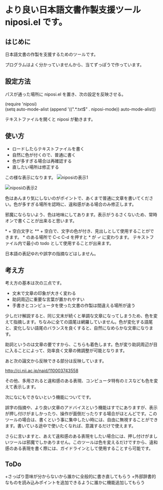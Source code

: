 # より良い日本語文書作製支援ツール niposi.el です。

## はじめに

日本語文書の作製を支援するためのツールです。

プログラムはよく分かっていませんから、当てずっぽうで作っています。

## 設定方法
パスが通った場所に niposi.el を置き、次の設定を反映させる。

(require 'niposi)</br>
(setq auto-mode-alist
       (append '((".*\.txt$" . niposi-mode))
           auto-mode-alist))

テキストファイルを開くと niposi が動きます。

## 使い方

+ ロードしたらテキストファイルを書く
+ 自然に色が付くので、普通に書く
+ 色が多すぎる場合は再確認する
+ 直したい場所は修正する

この様な表示になります。
![niposiの表示1](http://bmimg.nicovideo.jp/image/ch2559888/86943/b3906ab04ba20092fd6a2b6c4b749d802f139dd0.png)

![niposiの表示2](http://bmimg.nicovideo.jp/image/ch2559888/86942/38896452ea152cc62d104553b6b1a248cd3782c1.png)

色はあんまり気にしないのがポイントで、あくまで普通に文章を書いてください。色が多すぎる場所を認時に、違和感がある場合のみ修正します。

邪魔にならないよう、色は地味にしてあります。表示がうるさくないため、常時オンで書くことが出来ると思います。

\* + 空白文字と \*\* + 空白で、文字の色が付き、見出しとして使用することができます。
\* のある場所で C-c C-d を押すと \* が ✓ に変わります。
テキストファイル内で最小の todo として使用することが出来ます。

日本語の表記ゆれや誤字の指摘などはしません。

## 考え方

考え方の基本は次の三点です。

- 文末で文章の印象が大きく変わる
- 助詞周辺に重要な言葉が置かれやすい
- 手書きとコンピュータを使った文書の作製は間違える場所が違う

少しだけ解説すると、同じ文末が続くと単調な文章になってしまうため、色を変えて指摘します。ちなみに全ての語尾は網羅していません。色が変化する語尾と、変化しない語尾のバランスを良くすると、自然になめらかな文章になります。

助詞というのは文章の要ですから、こちらも着色します。色が変り助詞周辺が目に入ることによって、効率良く文章の微調整が可能となります。

あと次の論文から反映できる部分は反映しています。

http://ci.nii.ac.jp/naid/110003743558

その他、多用されると違和感のある表現、コンピュータ特有のミスなども色を変えて表示します。

次になにもできないという機能についてです。

誤字の指摘や、より良い文章のアドバイスという機能はすでにありますが、表示が押し付けがましかったり、操作が面倒だったりする場合がほとんどです。このツールの場合は、書くという事に集中したい時には、自由に無視することができます。書いている途中で使いたくなれば、意識するだけで使えます。

さらに言いますと、あえて違和感のある表現をしたい場合には、押し付けがましいツールは邪魔でしかありません。このツールは色を変えるだけですから、違和感のある表現を書く際には、ガイドラインとして使用することすら可能です。


## ToDo
+さっぱり意味が分からないから誰かに全般的に書き直してもらう
+外部辞書的なものを読み込みポイントを追加できるように誰かに機能追加してもらう

